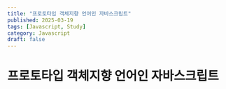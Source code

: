```yaml
---
title: "프로토타입 객체지향 언어인 자바스크립트"
published: 2025-03-19
tags: [Javascript, Study]
category: Javascript
draft: false
---
```

# 프로토타입 객체지향 언어인 자바스크립트
